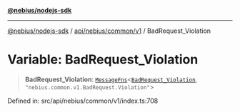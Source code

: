 [**@nebius/nodejs-sdk**](../../../../../README.md)

---

[@nebius/nodejs-sdk](../../../../../README.md) / [api/nebius/common/v1](../README.md) / BadRequest_Violation

# Variable: BadRequest_Violation

> **BadRequest_Violation**: [`MessageFns`](../../../../../runtime/protos/core/interfaces/MessageFns.md)\<[`BadRequest_Violation`](../interfaces/BadRequest_Violation.md), `"nebius.common.v1.BadRequest.Violation"`\>

Defined in: src/api/nebius/common/v1/index.ts:708
